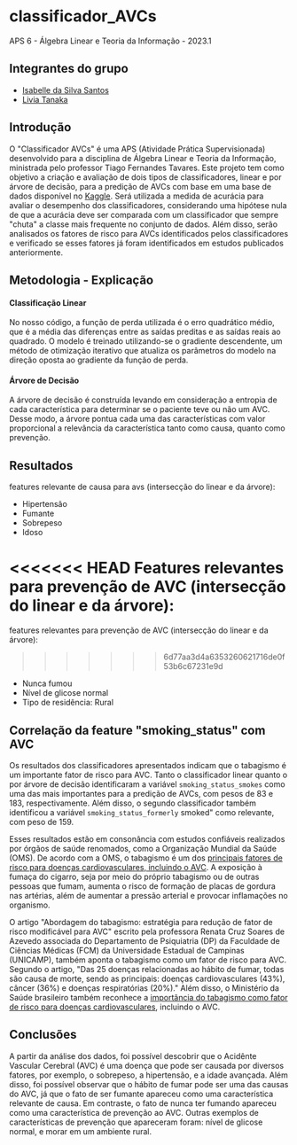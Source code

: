 # classificador_AVCs

APS 6 - Álgebra Linear e Teoria da Informação - 2023.1

## Integrantes do grupo
* [Isabelle da Silva Santos](https://github.com/isabelleatt)
* [Livia Tanaka](https://github.com/liviatanaka)

## Introdução

O "Classificador AVCs" é uma APS (Atividade Prática Supervisionada) desenvolvido para a disciplina de Álgebra Linear e Teoria da Informação, ministrada pelo professor Tiago Fernandes Tavares.
Este projeto tem como objetivo a criação e avaliação de dois tipos de classificadores, linear e por árvore de decisão, para a predição de AVCs com base em uma base de dados disponível no [Kaggle](https://www.kaggle.com/datasets/fedesoriano/stroke-prediction-dataset). Será utilizada a medida de acurácia para avaliar o desempenho dos classificadores, considerando uma hipótese nula de que a acurácia deve ser comparada com um classificador que sempre "chuta" a classe mais frequente no conjunto de dados. Além disso, serão analisados os fatores de risco para AVCs identificados pelos classificadores e verificado se esses fatores já foram identificados em estudos publicados anteriormente. 

## Metodologia - Explicação

####  Classificação Linear

No nosso código, a função de perda utilizada é o erro quadrático médio, que é a média das diferenças entre as saídas preditas e as saídas reais ao quadrado. O modelo é treinado utilizando-se o gradiente descendente, um método de otimização iterativo que atualiza os parâmetros do modelo na direção oposta ao gradiente da função de perda.

####  Árvore de Decisão

A árvore de decisão é construída levando em consideração a entropia de cada característica para determinar se o paciente teve ou não um AVC. Desse modo, a árvore pontua cada uma das características com valor proporcional a relevância da característica tanto como causa, quanto como prevenção.

## Resultados 

features relevante de causa para avs (intersecção do linear e da árvore):

* Hipertensão
* Fumante 
* Sobrepeso
* Idoso

<<<<<<< HEAD
Features relevantes para prevenção de AVC (intersecção do linear e da árvore):
=======
features relevantes para prevenção de AVC (intersecção do linear e da árvore):
>>>>>>> 6d77aa3d4a6353260621716de0f53b6c67231e9d

* Nunca fumou
* Nível de glicose normal
* Tipo de residência: Rural

## Correlação da feature "smoking_status" com AVC

Os resultados dos classificadores apresentados indicam que o tabagismo é um importante fator de risco para AVC. Tanto o classificador linear quanto o por árvore de decisão identificaram a variável `smoking_status_smokes` como uma das mais importantes para a predição de AVCs, com pesos de 83 e 183, respectivamente. Além disso, o segundo classificador também identificou a variável `smoking_status_formerly` smoked" como relevante, com peso de 159.

Esses resultados estão em consonância com estudos confiáveis realizados por órgãos de saúde renomados, como a Organização Mundial da Saúde (OMS). De acordo com a OMS, o tabagismo é um dos [principais fatores de risco para doenças cardiovasculares, incluindo o AVC](https://www.who.int/health-topics/cardiovascular-diseases#tab=tab_1). A exposição à fumaça do cigarro, seja por meio do próprio tabagismo ou de outras pessoas que fumam, aumenta o risco de formação de placas de gordura nas artérias, além de aumentar a pressão arterial e provocar inflamações no organismo. 

O artigo "Abordagem do tabagismo: estratégia para redução de fator de risco modificável para AVC" escrito pela professora Renata Cruz Soares de Azevedo associada do Departamento de Psiquiatria (DP) da Faculdade de Ciências Médicas (FCM) da Universidade Estadual de Campinas (UNICAMP), também aponta o tabagismo como um fator de risco para AVC. Segundo o artigo, "Das 25 doenças relacionadas ao hábito de fumar, todas são causa de morte, sendo as principais: doenças cardiovasculares (43%), câncer (36%) e doenças respiratórias (20%)." Além disso, o Ministério da Saúde brasileiro também reconhece a [importância do tabagismo como fator de risco para doenças cardiovasculares](https://www.gov.br/saude/pt-br/assuntos/saude-de-a-a-z/a/avc), incluindo o AVC. 


## Conclusões 

A partir da análise dos dados, foi possível descobrir que o Acidênte Vascular Cerebral (AVC) é uma doença que pode ser causada por diversos fatores, por exemplo, o sobrepeso, a hipertensão, e a idade avançada. Além disso, foi possível observar que o hábito de fumar pode ser uma das causas do AVC, já que o fato de ser fumante apareceu como uma característica relevante de causa. Em contraste, o fato de nunca ter fumando apareceu como uma característica de prevenção ao AVC. Outras exemplos de características de prevenção que apareceram foram: nível de glicose normal, e morar em um ambiente rural.
